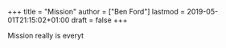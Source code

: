 +++
title = "Mission"
author = ["Ben Ford"]
lastmod = 2019-05-01T21:15:02+01:00
draft = false
+++

Mission really is everyt
